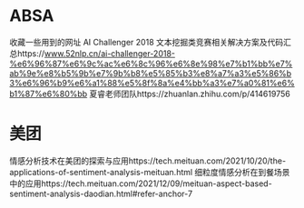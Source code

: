 # ABSA
收藏一些用到的网址
AI Challenger 2018 文本挖掘类竞赛相关解决方案及代码汇总https://www.52nlp.cn/ai-challenger-2018-%e6%96%87%e6%9c%ac%e6%8c%96%e6%8e%98%e7%b1%bb%e7%ab%9e%e8%b5%9b%e7%9b%b8%e5%85%b3%e8%a7%a3%e5%86%b3%e6%96%b9%e6%a1%88%e5%8f%8a%e4%bb%a3%e7%a0%81%e6%b1%87%e6%80%bb
夏睿老师团队https://zhuanlan.zhihu.com/p/414619756
# 美团
情感分析技术在美团的探索与应用https://tech.meituan.com/2021/10/20/the-applications-of-sentiment-analysis-meituan.html
细粒度情感分析在到餐场景中的应用https://tech.meituan.com/2021/12/09/meituan-aspect-based-sentiment-analysis-daodian.html#refer-anchor-7
